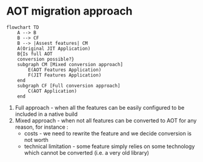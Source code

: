 # AOT migration approach

```mermaid {scale: 0.4, alt: 'Migration approch'}
flowchart TD
    A --> B
    B --> CF
    B --> |Assest features| CM
    A(Original JIT Application)
    B{Is full AOT
    conversion possible?}
    subgraph CM [Mixed conversion approach]
        E(AOT Features Application)
        F(JIT Features Application)
    end
    subgraph CF [Full conversion approach]
        C(AOT Application)
    end
```

1. Full approach - when all the features can be easily configured to be included in a native build
2. Mixed approach - when not all features can be converted to AOT for any reason, for instance :
   - costs - we need to rewrite the feature and we decide conversion is not worth
   - technical limitation - some feature simply relies on some technology which cannot be converted (i.e. a very old library)

<!--
You can have `style` tag in markdown to override the style for the current page.
Learn more: https://sli.dev/features/slide-scope-style
-->